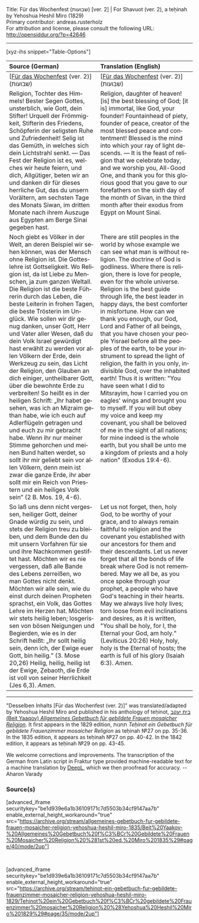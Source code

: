 <html>
<head></head>
<body>
Title: Für das Wochenfest (שבועות) [ver. 2] | For Shavuot (ver. 2), a teḥinah by Yehoshua Heshil Miro (1829)<br />
Primary contributor: andreas.rusterholz<br />
For attribution and license, please consult the following URL: <a href="http://opensiddur.org/?p=42646">http://opensiddur.org/?p=42646</a>
<p />
<hr />

[xyz-ihs snippet="Table-Options"]<table style="margin-left: auto; margin-right: auto;" class="draggable">
<thead><tr><th id="x" style="text-align: left;">Source (German)</th><th style="text-align: left;">Translation (English)</th></tr></thead>
<tbody>
<tr><td style="vertical-align:top;">
<div class="german" lang="de">
[<u>Für das Wochenfest</u> (ver. 2)] (<span class="hebrew">שבועות</span>)
</div></td>

<td style="vertical-align:top;">
<div class="english" lang="en">
[<u>Für das Wochenfest</u> (ver. 2)] (<span class="hebrew">שבועות</span>)
</div></td></tr>


<tr><td style="vertical-align:top;">
<div class="german" lang="de">
Religion, Tochter des Himmels! Bester Segen Gottes, unsterblich, wie Gott, dein Stifter! Urquell der Frömmigkeit, Stifterin des Friedens, Schöpferin der seligsten Ruhe und Zufriedenheit! Selig ist das Gemüth, in welches sich dein Lichtstrahl senkt. — Das Fest der Religion ist es, welches wir heute feiern, und dich, Allgütiger, beten wir an und danken dir für dieses herrliche Gut, das du unsern Vorältern, am sechsten Tage des Monats Siwan, im dritten Monate nach ihrem Auszuge aus Egypten am Berge Sinai gegeben hast. 
</div></td>

<td style="vertical-align:top;">
<div class="english" lang="en">
Religion, daughter of heaven! [is] the best blessing of God; [it is] immortal, like God, your founder! Fountainhead of piety, founder of peace, creator of the most blessed peace and contentment! Blessed is the mind into which your ray of light descends. — It is the feast of religion that we celebrate today, and we worship you, All-Good One, and thank you for this glorious good that you gave to our forefathers on the sixth day of the month of Sivan, in the third month after their exodus from Egypt on Mount Sinai. 
</div></td></tr>


<tr><td style="vertical-align:top;">
<div class="german" lang="de">
Noch giebt es Völker in der Welt, an deren Beispiel wir sehen können, was der Mensch ohne Religion ist. Die Gotteslehre ist Gottseligkeit. Wo Religion ist, da ist Liebe zu Menschen, ja zum ganzen Weltall. Die Religion ist die beste Führerin durch das Leben, die beste Leiterin in frohen Tagen, die beste Trösterin im Unglück. Wie sollen wir dir genug danken, unser Gott, Herr und Vater aller Wesen, daß du dein Volk Israel gewürdigt hast erwählt zu werden vor allen Völkern der Erde, dein Werkzeug zu sein, das Licht der Religion, den Glauben an dich einiger, untheilbarer Gott, über die bewohnte Erde zu verbreiten! So heißt es in der heiligen Schrift: „Ihr habet gesehen, was ich an Miẓraim gethan habe, wie ich euch auf Adlerflügeln getragen und und euch zu mir gebracht habe. Wenn ihr nur meiner Stimme gehorchen und meinen Bund halten werdet, so sollt ihr mir geliebt sein vor allen Völkern, denn mein ist zwar die ganze Erde, ihr aber sollt mir ein Reich von Priestern und ein heiliges Volk sein” <span class="citation">(2 B. Mos. 19, 4-6)</span>.
</div></td>

<td style="vertical-align:top;">
<div class="english" lang="en">
There are still peoples in the world by whose example we can see what man is without religion. The doctrine of God is godliness. Where there is religion, there is love for people, even for the whole universe. Religion is the best guide through life, the best leader in happy days, the best comforter in misfortune. How can we thank you enough, our God, Lord and Father of all beings, that you have chosen your people Yisrael before all the peoples of the earth, to be your instrument to spread the light of religion, the faith in you only, indivisible God, over the inhabited earth! Thus it is written: "You have seen what I did to Mitsrayim, how I carried you on eagles' wings and brought you to myself. If you will but obey my voice and keep my covenant, you shall be beloved of me in the sight of all nations; for mine indeed is the whole earth, but you shall be unto me a kingdom of priests and a holy nation" <span class="citation">(Exodus 19:4-6)</span>.
</div></td></tr>


<tr><td style="vertical-align:top;">
<div class="german" lang="de">
So laß uns denn nicht vergessen, heiliger Gott, deiner Gnade würdig zu sein, und stets der Religion treu zu bleiben, und dem Bunde den du mit unsern Vorfahren für sie und ihre Nachkommen gestiftet hast. Möchten wir es nie vergessen, daß alle Bande des Lebens zerreißen, wo man Gottes nicht denkt. Möchten wir alle sein, wie du einst durch deinen Propheten sprachst, ein Volk, das Gottes Lehre im Herzen hat. Möchten wir stets heilig leben; losgerissen von bösen Neigungen und Begierden, wie es in der Schrift heißt: „Ihr sollt heilig sein, denn ich, der Ewige euer Gott, bin heilig.” <span class="citation">(3. Mose 20,26)</span> Heilig, heilig, heilig ist der Ewige, Ẓebaoth, die Erde ist voll von seiner Herrlichkeit <span class="citation">(Jes 6,3)</span>. <em>Amen</em>.
</div></td>

<td style="vertical-align:top;">
<div class="english" lang="en">
Let us not forget, then, holy God, to be worthy of your grace, and to always remain faithful to religion and the covenant you established with our ancestors for them and their descendants. Let us never forget that all the bonds of life break where God is not remembered. May we all be, as you once spoke through your prophet, a people who have God's teaching in their hearts. May we always live holy lives; torn loose from evil inclinations and desires, as it is written, "You shall be holy, for I, the Eternal your God, am holy." <span class="citation">(Leviticus 20:26)</span> Holy, holy, holy is the Eternal of hosts; the earth is full of his glory <span class="citation">(Isaiah 6:3)</span>. <em>Amen</em>.
</div></td></tr>
</tbody></table>

<hr />

"Desselben Inhalts [Für das Wochenfest (ver. 2)]" was translated/adapted by Yehoshua Heshil Miro and published in his anthology of teḥinot, <a href="/?p=41365">בית יעקב (Beit Yaaqov) <em>Allgemeines Gebetbuch für gebildete Frauen mosaicher Religion</em></a>. It first appears in the 1829 edition, תחנות <em>Teḥinot ein Gebetbuch für gebildete Frauenzimmer mosaicher Religion</em> as teḥinah №27 on pp. 35-36. In the 1835 edition, it appears as teḥinah №27 on pp. 40-42. In the 1842 edition, it appears as teḥinah №29 on pp. 43-45.

We welcome corrections and improvements. The transcription of the German from Latin script in Fraktur type provided machine-readable text for a machine translation by <a href="https://www.deepl.com/en/translator">DeepL</a>, which we then proofread for accuracy. --Aharon Varady
 

<h3>Source(s)</h3>

[advanced_iframe securitykey="be1d939e6a1b36109171c7d5503b34cf9147aa7b" enable_external_height_workaround="true" src="https://archive.org/stream/allgemeines-gebetbuch-fur-gebildete-frauen-mosaicher-religion-yehoshua-heshil-miro-1835/Beit%20Yaakov-%20Allgemeines%20Gebetbuch%20f%C3%BCr%20Gebildete%20Frauen%20Mosaicher%20Religion%20%281st%20ed.%20Miro%201835%29#page/40/mode/2up"]
 
&nbsp;

[advanced_iframe securitykey="be1d939e6a1b36109171c7d5503b34cf9147aa7b" enable_external_height_workaround="true" src="https://archive.org/stream/tehinot-ein-gebetbuch-fur-gebildete-frauenzimmer-mosaicher-religion-yehoshua-heshil-miro-1829/Tehinot%20ein%20Gebetbuch%20f%C3%BCr%20gebildete%20Frauenzimmer%20mosaicher%20Religion%20%28Yehoshua%20Heshil%20Miro%201829%29#page/35/mode/2up"]

&nbsp;
</body>
</html>